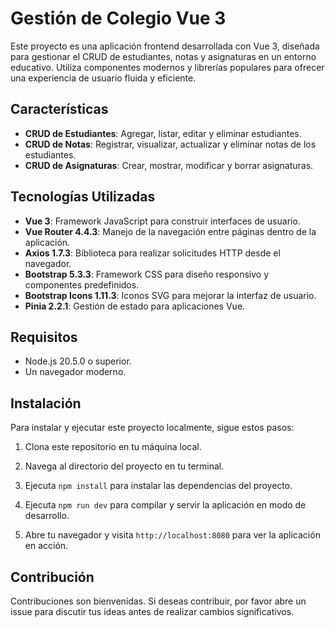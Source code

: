 # Gestión de Colegio Vue 3

Este proyecto es una aplicación frontend desarrollada con Vue 3, diseñada para gestionar el CRUD de estudiantes, notas y asignaturas en un entorno educativo. Utiliza componentes modernos y librerías populares para ofrecer una experiencia de usuario fluida y eficiente.

## Características

- **CRUD de Estudiantes**: Agregar, listar, editar y eliminar estudiantes.
- **CRUD de Notas**: Registrar, visualizar, actualizar y eliminar notas de los estudiantes.
- **CRUD de Asignaturas**: Crear, mostrar, modificar y borrar asignaturas.

## Tecnologías Utilizadas

- **Vue 3**: Framework JavaScript para construir interfaces de usuario.
- **Vue Router 4.4.3**: Manejo de la navegación entre páginas dentro de la aplicación.
- **Axios 1.7.3**: Biblioteca para realizar solicitudes HTTP desde el navegador.
- **Bootstrap 5.3.3**: Framework CSS para diseño responsivo y componentes predefinidos.
- **Bootstrap Icons 1.11.3**: Iconos SVG para mejorar la interfaz de usuario.
- **Pinia 2.2.1**: Gestión de estado para aplicaciones Vue.

## Requisitos

- Node.js 20.5.0 o superior.
- Un navegador moderno.

## Instalación

Para instalar y ejecutar este proyecto localmente, sigue estos pasos:

1. Clona este repositorio en tu máquina local.

2. Navega al directorio del proyecto en tu terminal.

3. Ejecuta `npm install` para instalar las dependencias del proyecto.

4. Ejecuta `npm run dev` para compilar y servir la aplicación en modo de desarrollo.

5. Abre tu navegador y visita `http://localhost:8080` para ver la aplicación en acción.

## Contribución

Contribuciones son bienvenidas. Si deseas contribuir, por favor abre un issue para discutir tus ideas antes de realizar cambios significativos.